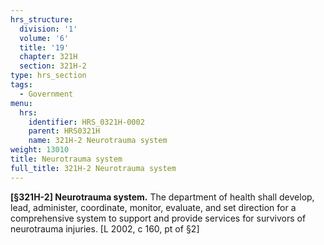 ```yaml
---
hrs_structure:
  division: '1'
  volume: '6'
  title: '19'
  chapter: 321H
  section: 321H-2
type: hrs_section
tags:
  - Government
menu:
  hrs:
    identifier: HRS_0321H-0002
    parent: HRS0321H
    name: 321H-2 Neurotrauma system
weight: 13010
title: Neurotrauma system
full_title: 321H-2 Neurotrauma system
---
```

**[§321H-2] Neurotrauma system.** The department of health shall develop, lead, administer, coordinate, monitor, evaluate, and set direction for a comprehensive system to support and provide services for survivors of neurotrauma injuries. [L 2002, c 160, pt of §2]